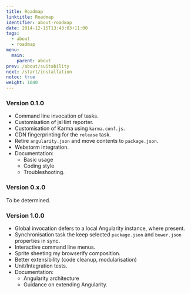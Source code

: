 ```yaml
---
title: Roadmap
linktitle: Roadmap
identifier: about-roadmap
date: 2014-12-15T13:43:03+11:00
tags:
  - about
  - roadmap
menu:
  main:
    parent: about
prev: /about/suitability
next: /start/installation
notoc: true
weight: 1040
---
```


### Version 0.1.0

* Command line invocation of tasks.
* Customisation of jsHint reporter.
* Customisation of Karma using `karma.conf.js`.
* CDN fingerprinting for the `release` task.
* Retire `angularity.json` and move contents to `package.json`.
* Webstorm integration.
* Documentation:
  * Basic usage
  * Coding style
  * Troubleshooting.

### Version 0.x.0

To be determined.

### Version 1.0.0

* Global invocation defers to a local Angularity instance, where present.
* Synchronisation task the keep selected `package.json` and `bower.json` properties in sync.
* Interactive command line menus.
* Sprite sheeting my browserify composition.
* Better extensibility (code cleanup, modularisation)
* Unit/Integration tests.
* Documentation:
  * Angularity architecture
  * Guidance on extending Angularity.
